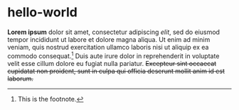 # hello-world
**Lorem ipsum** dolor sit amet, consectetur adipiscing *elit*, sed do eiusmod tempor incididunt ut labore et dolore magna aliqua. Ut enim ad minim veniam, quis nostrud exercitation ullamco laboris nisi ut aliquip ex ea commodo consequat.[^1] Duis aute irure dolor in reprehenderit in voluptate velit esse cillum dolore eu fugiat nulla pariatur. ~~Excepteur sint occaecat cupidatat non proident, sunt in culpa qui officia deserunt mollit anim id est laborum.~~
[^1]: This is the footnote.

